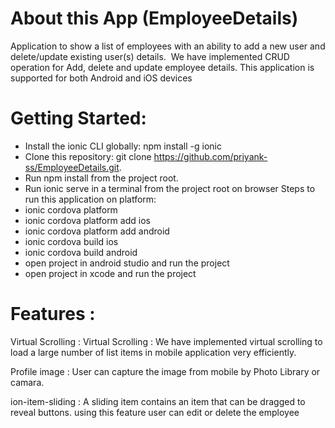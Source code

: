 # About this App (EmployeeDetails)
Application to show a list of employees with an ability to add a new user and delete/update existing user(s) details. 
We have implemented CRUD operation for Add, delete and update employee details.
This application is supported for both Android and iOS devices

# Getting Started:
 - Install the ionic CLI globally: npm install -g ionic
 - Clone this repository: git clone https://github.com/priyank-ss/EmployeeDetails.git.
 - Run npm install from the project root.
 - Run ionic serve in a terminal from the project root on browser
 Steps to run this application on platform:
  - ionic cordova platform
  - ionic cordova platform add ios
  - ionic cordova platform add android
  - ionic cordova build ios
  - ionic cordova build android
  - open project in android studio and run the project
  - open project in xcode and run the project
# Features :
Virtual Scrolling : Virtual Scrolling : We have implemented virtual scrolling to load a large number of list items in mobile application very efficiently.

Profile image : User can capture the image from mobile by Photo Library or camara.

ion-item-sliding : A sliding item contains an item that can be dragged to reveal buttons. using this feature user can edit or delete the employee


